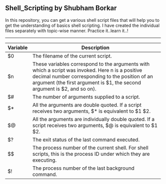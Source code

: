 ## Shell_Scripting by Shubham Borkar
In this repository, you can get a various shell script files 
that will help you to get the understanding of basics shell scripting.
I have created the individual files separately with topic-wise manner.
Practice it..learn it..!

---
Variable | Description
|---|---|
| $0 | The filename of the current script. |
| $n | These variables correspond to the arguments with which a script was invoked. Here n is a positive decimal number corresponding to the position of an argument (the first argument is $1, the second argument is $2, and so on). |
| $# | The number of arguments supplied to a script. |
| $* | All the arguments are double quoted. If a script receives two arguments, $* is equivalent to $1 $2. |
| $@ | All the arguments are individually double quoted. If a script receives two arguments, $@ is equivalent to $1 $2. |
| $? | The exit status of the last command executed. |
| $$ | The process number of the current shell. For shell scripts, this is the process ID under which they are executing. |
| $! | The process number of the last background command. |
